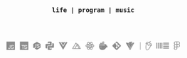 <br />
<p align="center">
  <samp>
    <strong>
      life |
      program |
      music
    </strong>
  </samp>
</p>
<br />
<br />

<p align="center">
  <img height="21" src="/assets/skills.png" />
</p>


